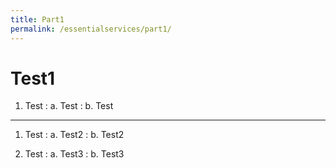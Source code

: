 ```yaml
---
title: Part1
permalink: /essentialservices/part1/
---
```


# Test1

1. Test
: a. Test
: b. Test

---

1. Test
: a. Test2
: b. Test2

2. Test
: a. Test3
: b. Test3